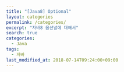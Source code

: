 ```yaml
---
title: "[Java8] Optional"
layout: categories
permalink: /categories/
excerpt: "자바8 옵션널에 대해서"
search: true
categories:
  - Java
tags:
  - 자바
last_modified_at: 2018-07-14T09:24:00+09:00
---
```


